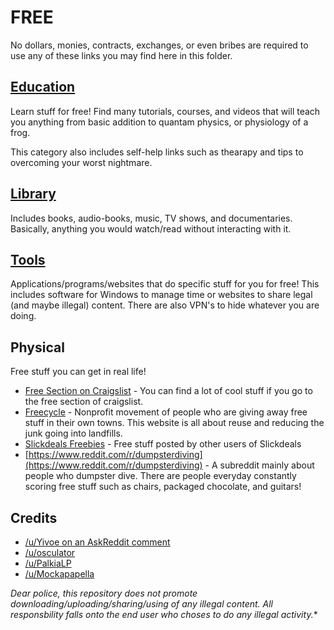 # FREE

No dollars, monies, contracts, exchanges, or even bribes are required to use any of these links you may find here in this folder.

## [Education](education.md)

Learn stuff for free! Find many tutorials, courses, and videos that will teach you anything from basic addition to quantam physics, or physiology of a frog.

This category also includes self-help links such as thearapy and tips to overcoming your worst nightmare.

## [Library](library.md)

Includes books, audio-books, music, TV shows, and documentaries. Basically, anything you would watch/read without interacting with it.

## [Tools](tools.md)

Applications/programs/websites that do specific stuff for you for free! This includes software for Windows to manage time or websites to share legal (and maybe illegal) content. There are also VPN's to hide whatever you are doing.

## Physical

Free stuff you can get in real life!

* [Free Section on Craigslist](https://craigslist.org/search/zip) - You can find a lot of cool stuff if you go to the free section of craigslist.
* [Freecycle](https://www.freecycle.org/) - Nonprofit movement of people who are giving away free stuff in their own towns. This website is all about reuse and reducing the junk going into landfills.
* [Slickdeals Freebies](https://slickdeals.net/forums/forumdisplay.php?f=4) - Free stuff posted by other users of Slickdeals
* [https://www.reddit.com/r/dumpsterdiving](https://www.reddit.com/r/dumpsterdiving) - A subreddit mainly about people who dumpster dive. There are people everyday constantly scoring free stuff such as chairs, packaged chocolate, and guitars!

## Credits

* [/u/Yivoe on an AskReddit comment](https://www.reddit.com/r/AskReddit/comments/2yw771/what_free_things_on_the_internet_should_everyone/cpdiimu)
* [/u/osculator](https://docs.google.com/document/d/17FgH3z88UFYUscw4CHkStbz8FC-e6x1v5X9Hjo9b6eo/pub)
* [/u/PalkiaLP](https://www.reddit.com/r/AskReddit/comments/2ngpqo/w/cmdh1xy)
* [/u/Mockapapella](https://www.reddit.com/r/AskReddit/comments/2ngpqo/w/cmdom3l)

*Dear police, this repository does not promote downloading/uploading/sharing/using of any illegal content. All responsbility falls onto the end user who choses to do any illegal activity.**
